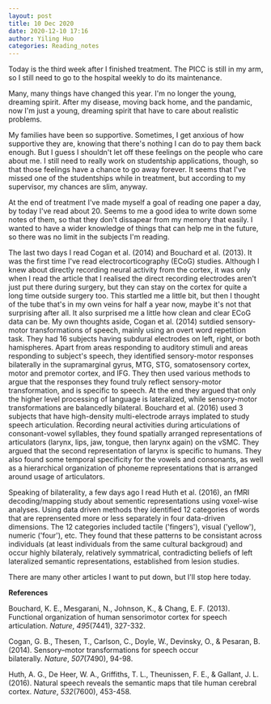 ```yaml
---
layout: post
title: 10 Dec 2020
date: 2020-12-10 17:16
author: Yiling Huo
categories: Reading_notes
---
```

<!-- wp:paragraph {"dropCap":true} -->
<p class="has-drop-cap">Today is the third week after I finished treatment. The PICC is still in my arm, so I still need to go to the hospital weekly to do its maintenance. </p>
<!-- /wp:paragraph -->

<!-- wp:paragraph -->
<p>Many, many things have changed this year. I'm no longer the young, dreaming spirit. After my disease, moving back home, and the pandamic, now I'm just a young, dreaming spirit that have to care about realistic problems. </p>
<!-- /wp:paragraph -->

<!-- wp:paragraph -->
<p>My families have been so supportive. Sometimes, I get anxious of how supportive they are, knowing that there's nothing I can do to pay them back enough. But I guess I shouldn't let off these feelings on the people who care about me. I still need to really work on studentship applications, though, so that those feelings have a chance to go away forever. It seems that I've missed one of the studentships while in treatment, but according to my supervisor, my chances are slim, anyway. </p>
<!-- /wp:paragraph -->

<!-- wp:paragraph -->
<p>At the end of treatment I've made myself a goal of reading one paper a day, by today I've read about 20. Seems to me a good idea to write down some notes of them, so that they don't dissapear from my memory that easily. I wanted to have a wider knowledge of things that can help me in the future, so there was no limit in the subjects I'm reading.</p>
<!-- /wp:paragraph -->

<!-- wp:paragraph -->
<p>The last two days I read Cogan et al. (2014) and Bouchard et al. (2013). It was the first time I've read electrocorticography (ECoG) studies. Although I knew about directly recording neural activity from the cortex, it was only when I read the article that I realised the direct recording electrodes aren't just put there during surgery, but they can stay on the cortex for quite a long time outside surgery too. This startled me a little bit, but then I thought of the tube that's in my own veins for half a year now, maybe it's not that surprising after all. It also surprised me a little how clean and clear ECoG data can be. My own thoughts aside, Cogan et al. (2014) sutdied sensory-motor transformations of speech, mainly using an overt word repetition task. They had 16 subjects having subdural electrodes on left, right, or both hamispheres. Apart from areas responding to auditory stimuli and areas responding to subject's speech, they identified sensory-motor responses bilaterally in the supramarginal gyrus, MTG, STG, somatosensory cortex, motor and premotor cortex, and IFG. They then used various methods to argue that the responses they found truly reflect sensory-motor transformation, and is specific to speech. At the end they argued that only the higher level processing of language is lateralized, while sensory-motor transformations are balancedly bilateral. Bouchard et al. (2016) used 3 subjects that have high-density multi-electrode arrays implated to study speech articulation. Recording neural activities during articulations of consonant-vowel syllables, they found spatially arranged representations of articulators (larynx, lips, jaw, tongue, then larynx again) on the vSMC. They argued that the second representation of larynx is specific to humans. They also found some temporal specificity for the vowels and consonants, as well as a hierarchical organization of phoneme representations that is arranged around usage of articulators. </p>
<!-- /wp:paragraph -->

<!-- wp:paragraph -->
<p>Speaking of bilaterality, a few days ago I read Huth et al. (2016), an fMRI decoding/mapping study about sementic representations using voxel-wise analyses. Using data driven methods they identified 12 categories of words that are reprensented more or less separately in four data-driven dimensions. The 12 categories included tactile ('fingers'), visual ('yellow'), numeric ('four'), etc. They found that these patterns to be consistant across individuals (at least individuals from the same cultural backgroud) and occur highly bilateraly, relatively symmatrical, contradicting beliefs of left lateralized semantic representations, established from lesion studies. </p>
<!-- /wp:paragraph -->

<!-- wp:paragraph -->
<p>There are many other articles I want to put down, but I'll stop here today.</p>
<!-- /wp:paragraph -->

<!-- wp:paragraph -->
<p></p>
<!-- /wp:paragraph -->

<!-- wp:paragraph -->
<p><strong>References</strong></p>
<!-- /wp:paragraph -->

<!-- wp:paragraph -->
<p>Bouchard, K. E., Mesgarani, N., Johnson, K., &amp; Chang, E. F. (2013). Functional organization of human sensorimotor cortex for speech articulation.&nbsp;<em>Nature</em>,&nbsp;<em>495</em>(7441), 327-332.</p>
<!-- /wp:paragraph -->

<!-- wp:paragraph -->
<p>Cogan, G. B., Thesen, T., Carlson, C., Doyle, W., Devinsky, O., &amp; Pesaran, B. (2014). Sensory–motor transformations for speech occur bilaterally.&nbsp;<em>Nature</em>,&nbsp;<em>507</em>(7490), 94-98.</p>
<!-- /wp:paragraph -->

<!-- wp:paragraph -->
<p>Huth, A. G., De Heer, W. A., Griffiths, T. L., Theunissen, F. E., &amp; Gallant, J. L. (2016). Natural speech reveals the semantic maps that tile human cerebral cortex.&nbsp;<em>Nature</em>,&nbsp;<em>532</em>(7600), 453-458.</p>
<!-- /wp:paragraph -->
